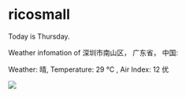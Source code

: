 # ricosmall

Today is Thursday.

Weather infomation of 深圳市南山区， 广东省， 中国: 

Weather: 晴, Temperature: 29 ℃ , Air Index: 12 优

<img src="https://github-readme-stats.vercel.app/api?username=ricosmall&show_icons=true" />

